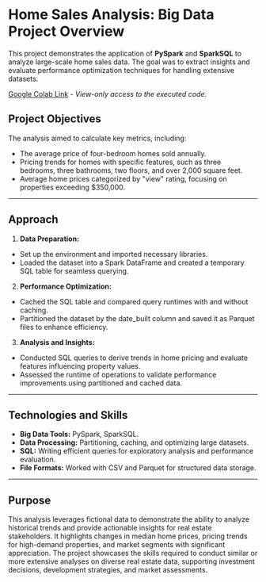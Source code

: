 # Home Sales Analysis: Big Data Project Overview

This project demonstrates the application of **PySpark** and **SparkSQL** to analyze large-scale home sales data. The goal was to extract insights and evaluate performance optimization techniques for handling extensive datasets.

[Google Colab Link](https://colab.research.google.com/drive/1JAqXeZ72H8PeUpzbIQnDB31JAs0zDSQV#scrollTo=G_Vhb52rU1Sn) - *View-only access to the executed code*.

## Project Objectives

The analysis aimed to calculate key metrics, including:

* The average price of four-bedroom homes sold annually.
* Pricing trends for homes with specific features, such as three bedrooms, three bathrooms, two floors, and over 2,000 square feet.
* Average home prices categorized by "view" rating, focusing on properties exceeding $350,000.
___

## Approach
1. **Data Preparation:** 
* Set up the environment and imported necessary libraries.
* Loaded the dataset into a Spark DataFrame and created a temporary SQL table for seamless querying.

2. **Performance Optimization:**

* Cached the SQL table and compared query runtimes with and without caching.
* Partitioned the dataset by the date_built column and saved it as Parquet files to enhance efficiency.

3. **Analysis and Insights:**

* Conducted SQL queries to derive trends in home pricing and evaluate features influencing property values.
* Assessed the runtime of operations to validate performance improvements using partitioned and cached data.

___

## Technologies and Skills
* **Big Data Tools:** PySpark, SparkSQL.
* **Data Processing:** Partitioning, caching, and optimizing large datasets.
* **SQL:** Writing efficient queries for exploratory analysis and performance evaluation.
* **File Formats:**  Worked with CSV and Parquet for structured data storage.
___

## Purpose
This analysis leverages fictional data to demonstrate the ability to analyze historical trends and provide actionable insights for real estate stakeholders. It highlights changes in median home prices, pricing trends for high-demand properties, and market segments with significant appreciation. The project showcases the skills required to conduct similar or more extensive analyses on diverse real estate data, supporting investment decisions, development strategies, and market assessments.

